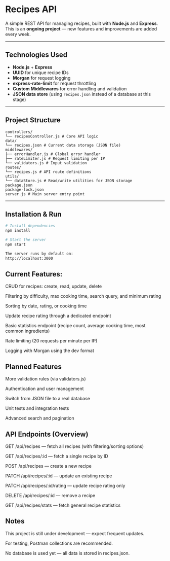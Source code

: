 # Recipes API

A simple REST API for managing recipes, built with **Node.js** and **Express**.  
This is an **ongoing project** — new features and improvements are added every week.

---

## Technologies Used

- **Node.js** + **Express**
- **UUID** for unique recipe IDs
- **Morgan** for request logging
- **express-rate-limit** for request throttling
- **Custom Middlewares** for error handling and validation
- **JSON data store** (using `recipes.json` instead of a database at this stage)

---

## Project Structure

```
controllers/
└── recipesController.js # Core API logic
data/
└── recipes.json # Current data storage (JSON file)
middlewares/
├── errorHandler.js # Global error handler
├── rateLimiter.js # Request limiting per IP
└── validators.js # Input validation
routes/
└── recipes.js # API route definitions
utils/
└── dataStore.js # Read/write utilities for JSON storage
package.json
package-lock.json
server.js # Main server entry point

```

---

## Installation & Run

```bash
# Install dependencies
npm install

# Start the server
npm start

The server runs by default on:
http://localhost:3000

```

## Current Features:

CRUD for recipes: create, read, update, delete

Filtering by difficulty, max cooking time, search query, and minimum rating

Sorting by date, rating, or cooking time

Update recipe rating through a dedicated endpoint

Basic statistics endpoint (recipe count, average cooking time, most common ingredients)

Rate limiting (20 requests per minute per IP)

Logging with Morgan using the dev format

## Planned Features

More validation rules (via validators.js)

Authentication and user management

Switch from JSON file to a real database

Unit tests and integration tests

Advanced search and pagination

## API Endpoints (Overview)

GET /api/recipes — fetch all recipes (with filtering/sorting options)

GET /api/recipes/:id — fetch a single recipe by ID

POST /api/recipes — create a new recipe

PATCH /api/recipes/:id — update an existing recipe

PATCH /api/recipes/:id/rating — update recipe rating only

DELETE /api/recipes/:id — remove a recipe

GET /api/recipes/stats — fetch general recipe statistics

## Notes

This project is still under development — expect frequent updates.

For testing, Postman collections are recommended.

No database is used yet — all data is stored in recipes.json.

```

```
